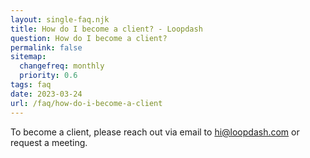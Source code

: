 ```yaml
--- 
layout: single-faq.njk
title: How do I become a client? - Loopdash
question: How do I become a client?
permalink: false
sitemap:
  changefreq: monthly
  priority: 0.6
tags: faq
date: 2023-03-24
url: /faq/how-do-i-become-a-client
---
```


To become a client, please reach out via email to <a href="mailto:hi@loopdash.com" class="link">hi@loopdash.com</a> or <a data-cal-link="garyb/meet" class="link">request a meeting</a>.